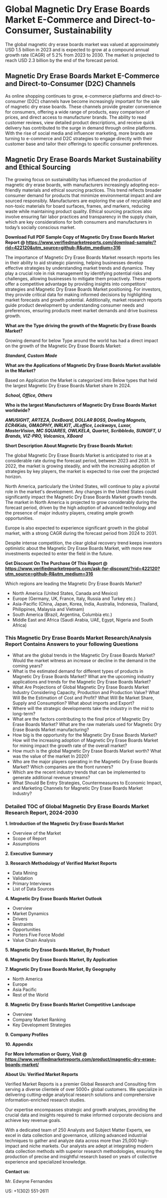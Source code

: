 <h1>Global Magnetic Dry Erase Boards Market E-Commerce and Direct-to-Consumer, Sustainability</h1><p class=""><p>The global magnetic dry erase boards market was valued at approximately USD 1.5 billion in 2023 and is expected to grow at a compound annual growth rate (CAGR) of 5.2% from 2023 to 2030. The market is projected to reach USD 2.3 billion by the end of the forecast period.</p><h2>Magnetic Dry Erase Boards Market E-Commerce and Direct-to-Consumer (D2C) Channels</h2><p>As online shopping continues to grow, e-commerce platforms and direct-to-consumer (D2C) channels have become increasingly important for the sale of magnetic dry erase boards. These channels provide greater convenience for consumers, offering a wide range of products, easy comparison of prices, and direct access to manufacturer brands. The ability to read customer reviews, view detailed product descriptions, and receive quick delivery has contributed to the surge in demand through online platforms. With the rise of social media and influencer marketing, more brands are turning to e-commerce and D2C strategies to engage directly with their customer base and tailor their offerings to specific consumer preferences.</p><h2>Magnetic Dry Erase Boards Market Sustainability and Ethical Sourcing</h2><p>The growing focus on sustainability has influenced the production of magnetic dry erase boards, with manufacturers increasingly adopting eco-friendly materials and ethical sourcing practices. This trend reflects broader consumer demand for products that minimize environmental impact and are sourced responsibly. Manufacturers are exploring the use of recyclable and non-toxic materials for board surfaces, frames, and markers, reducing waste while maintaining product quality. Ethical sourcing practices also involve ensuring fair labor practices and transparency in the supply chain, which are key considerations for both consumers and manufacturers in today’s socially conscious market.</p></p><p class=""><strong>Download Full PDF Sample Copy of Magnetic Dry Erase Boards Market Report @ <a href="https://www.verifiedmarketreports.com/download-sample/?rid=422120&utm_source=github-R&utm_medium=316" target="_blank">https://www.verifiedmarketreports.com/download-sample/?rid=422120&utm_source=github-R&utm_medium=316</a></strong></p><p>The importance of&nbsp;Magnetic Dry Erase Boards Market research reports lies in their ability to aid strategic planning, helping businesses develop effective strategies by understanding market trends and dynamics. They play a crucial role in risk management by identifying potential risks and challenges, allowing businesses to mitigate them proactively. These reports offer a competitive advantage by providing insights into competitors' strategies and Magnetic Dry Erase Boards Market positioning. For investors, they provide critical data for making informed decisions by highlighting market forecasts and growth potential. Additionally, market research reports guide product development by understanding consumer needs and preferences, ensuring products meet market demands and drive business growth.</p><p><strong>What are the&nbsp;Type driving the growth of the Magnetic Dry Erase Boards Market?</strong></p><p id="" class="">Growing demand for below Type around the world has had a direct impact on the growth of the Magnetic Dry Erase Boards Market:</p><p class=""><em><strong>Standard, Custom Made</strong></em></p><p class=""><strong>What are the&nbsp;Applications&nbsp;of Magnetic Dry Erase Boards Market available in the Market?</strong></p><p id="" class="">Based on Application the Market is categorized into Below types that held the largest Magnetic Dry Erase Boards Market share In 2024.</p><p class=""><em><strong>School, Office, Others</strong></em></p><p class=""><strong>Who is the largest Manufacturers of Magnetic Dry Erase Boards Market worldwide?</strong></p><p><em><strong>AMUSIGHT, ARTEZA, DexBoard, DOLLAR BOSS, Dowling Magnets, ECR4Kids, GMAOPHY, INRLKIT, JILoffice, Lockways, Luxor, MasterVision, MC SQUARES, OWLKELA, Quartet, Scribbledo, SUNGIFT, U Brands, VIZ-PRO, Volcanics, XBoard</strong></em></p><p id="" class=""><strong>Short Description About Magnetic Dry Erase Boards Market:</strong></p><p>The global Magnetic Dry Erase Boards Market is anticipated to rise at a considerable rate during the forecast period, between 2023 and 2031. In 2022, the market is growing steadily, and with the increasing adoption of strategies by key players, the market is expected to rise over the projected horizon.</p><p>North America, particularly the United States, will continue to play a pivotal role in the market's development. Any changes in the United States could significantly impact the Magnetic Dry Erase Boards Market growth trends. The market in North America is projected to grow considerably during the forecast period, driven by the high adoption of advanced technology and the presence of major industry players, creating ample growth opportunities.</p><p>Europe is also expected to experience significant growth in the global market, with a strong CAGR during the forecast period from 2024 to 2031.</p><p>Despite intense competition, the clear global recovery trend keeps investors optimistic about the Magnetic Dry Erase Boards Market, with more new investments expected to enter the field in the future.</p><p id="" class=""><strong>Get Discount On The Purchase Of This Report @ <a href="https://www.verifiedmarketreports.com/ask-for-discount/?rid=422120?utm_source=github-R&utm_medium=316" target="_blank">https://www.verifiedmarketreports.com/ask-for-discount/?rid=422120?utm_source=github-R&utm_medium=316</a></strong></p><p class="">Which regions are leading the Magnetic Dry Erase Boards Market?</p><ul><li>North America (United States, Canada and Mexico)</li><li>Europe (Germany, UK, France, Italy, Russia and Turkey etc.)</li><li>Asia-Pacific (China, Japan, Korea, India, Australia, Indonesia, Thailand, Philippines, Malaysia and Vietnam)</li><li>South America (Brazil, Argentina, Columbia etc.)</li><li>Middle East and Africa (Saudi Arabia, UAE, Egypt, Nigeria and South Africa)</li></ul><h3 id="" class="">This Magnetic Dry Erase Boards Market Research/Analysis Report Contains Answers to your following Questions</h3><ul><li>What are the global trends in the Magnetic Dry Erase Boards Market? Would the market witness an increase or decline in the demand in the coming years?</li><li>What is the estimated demand for different types of products in Magnetic Dry Erase Boards Market? What are the upcoming industry applications and trends for the Magnetic Dry Erase Boards Market?</li><li>What Are Projections of Global Magnetic Dry Erase Boards Market Industry Considering Capacity, Production and Production Value? What Will Be the Estimation of Cost and Profit? What Will Be Market Share, Supply and Consumption? What about imports and Export?</li><li>Where will the strategic developments take the industry in the mid to long-term?</li><li>What are the factors contributing to the final price of Magnetic Dry Erase Boards Market? What are the raw materials used for Magnetic Dry Erase Boards Market manufacturing?</li><li>How big is the opportunity for the Magnetic Dry Erase Boards Market? How will the increasing adoption of Magnetic Dry Erase Boards Market for mining impact the growth rate of the overall market?</li><li>How much is the global Magnetic Dry Erase Boards Market worth? What was the value of the market In 2020?</li><li>Who are the major players operating in the Magnetic Dry Erase Boards Market? Which companies are the front runners?</li><li>Which are the recent industry trends that can be implemented to generate additional revenue streams?</li><li>What Should Be Entry Strategies, Countermeasures to Economic Impact, and Marketing Channels for Magnetic Dry Erase Boards Market Industry?</li></ul><h3 id="" class="">Detailed TOC of Global Magnetic Dry Erase Boards Market Research Report, 2024-2030</h3><p id="" class=""><strong>1. Introduction of the Magnetic Dry Erase Boards Market</strong></p><ul><li>Overview of the Market</li><li>Scope of Report</li><li>Assumptions</li></ul><p id="" class=""><strong>2. Executive Summary</strong></p><p id="" class=""><strong>3. Research Methodology of Verified Market Reports</strong></p><ul><li>Data Mining</li><li>Validation</li><li>Primary Interviews</li><li>List of Data Sources</li></ul><p id="" class=""><strong>4. Magnetic Dry Erase Boards Market Outlook</strong></p><ul><li>Overview</li><li>Market Dynamics</li><li>Drivers</li><li>Restraints</li><li>Opportunities</li><li>Porters Five Force Model</li><li>Value Chain Analysis</li></ul><p id="" class=""><strong>5. Magnetic Dry Erase Boards Market, By Product</strong></p><p id="" class=""><strong>6. Magnetic Dry Erase Boards Market, By Application</strong></p><p id="" class=""><strong>7. Magnetic Dry Erase Boards Market, By Geography</strong></p><ul><li>North America</li><li>Europe</li><li>Asia Pacific</li><li>Rest of the World</li></ul><p id="" class=""><strong>8. Magnetic Dry Erase Boards Market Competitive Landscape</strong></p><ul><li>Overview</li><li>Company Market Ranking</li><li>Key Development Strategies</li></ul><p id="" class=""><strong>9. Company Profiles</strong></p><p id="" class=""><strong>10. Appendix</strong></p><p id="" class=""><strong>For More Information or Query, Visit @ <a href="https://www.verifiedmarketreports.com/product/magnetic-dry-erase-boards-market/" target="_blank">https://www.verifiedmarketreports.com/product/magnetic-dry-erase-boards-market/</a></strong></p><p id="" class=""><strong>About Us: Verified Market Reports</strong></p><p id="" class="">Verified Market Reports is a premier Global Research and Consulting firm serving a diverse clientele of over 5000+ global customers. We specialize in delivering cutting-edge analytical research solutions and comprehensive information-enriched research studies.</p><p id="" class="">Our expertise encompasses strategic and growth analyses, providing the crucial data and insights required to make informed corporate decisions and achieve key revenue goals.</p><p id="" class="">With a dedicated team of 250 Analysts and Subject Matter Experts, we excel in data collection and governance, utilizing advanced industrial techniques to gather and analyze data across more than 25,000 high-impact and niche markets. Our analysts are adept at integrating modern data collection methods with superior research methodologies, ensuring the production of precise and insightful research based on years of collective experience and specialized knowledge.</p><p id="" class=""><strong>Contact us:</strong></p><p id="" class="">Mr. Edwyne Fernandes</p><p id="" class="">US: +1(302) 551-2611</p>